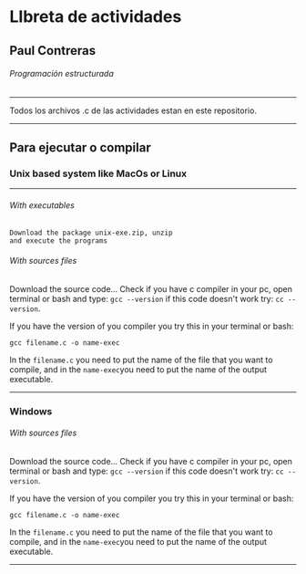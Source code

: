 # LIbreta de actividades
## Paul Contreras
###### Programación estructurada

*** 
Todos los archivos .c de las actividades estan en este repositorio.
***

## Para ejecutar o compilar
### Unix based system like MacOs or Linux
*** 
###### With executables
```
Download the package unix-exe.zip, unzip
and execute the programs
```
###### With sources files

Download the source code...
Check if you have c compiler in your pc, open terminal or bash and type:
`gcc --version` if this code doesn't work try: `cc --version`.

If you have the version of you compiler you try this in your terminal or bash:
```
gcc filename.c -o name-exec
```

In the `filename.c` you need to put the name of the file that you want to compile, and in the `name-exec`you need to put the name of the output executable.

***
### Windows
###### With sources files

Download the source code...
Check if you have c compiler in your pc, open terminal or bash and type:
`gcc --version` if this code doesn't work try: `cc --version`.

If you have the version of you compiler you try this in your terminal or bash:
```
gcc filename.c -o name-exec
```

In the `filename.c` you need to put the name of the file that you want to compile, and in the `name-exec`you need to put the name of the output executable.

***

